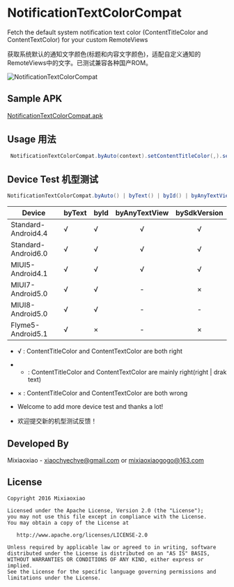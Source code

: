NotificationTextColorCompat
===============

Fetch the default system notification text color (ContentTitleColor and ContentTextColor) for your custom RemoteViews

获取系统默认的通知文字颜色(标题和内容文字颜色)，适配自定义通知的RemoteViews中的文字。已测试兼容各种国产ROM。


![NotificationTextColorCompat](https://raw.github.com/Mixiaoxiao/NotificationTextColorCompat/master/README.png) 


Sample APK
-----

[NotificationTextColorCompat.apk](https://raw.github.com/Mixiaoxiao/NotificationTextColorCompat/master/NotificationTextColorCompat.apk)

Usage 用法
-----

```java
 NotificationTextColorCompat.byAuto(context).setContentTitleColor(,).setContentTextColor(,);
```

Device Test 机型测试
-----

```java
NotificationTextColorCompat.byAuto() | byText() | byId() | byAnyTextView() | bySdkVersion() 
```

|Device|byText|byId|byAnyTextView|bySdkVersion|
|---|:---|:---|:---:|:---:|
|Standard-Android4.4|√|√|√|√|
|Standard-Android6.0|√|√|√|√|
|MIUI5-Android4.1|√|√|√|√|
|MIUI7-Android5.0|√|√|-|×|
|MIUI8-Android5.0|√|√|-|-|
|Flyme5-Android5.1|√|×|-|×|

* √ : ContentTitleColor and ContentTextColor are both right
* - : ContentTitleColor and ContentTextColor are mainly right(right | drak text)
* × : ContentTitleColor and ContentTextColor are both wrong

* Welcome to add more device test and thanks a lot!
* 欢迎提交新的机型测试反馈！

Developed By
------------

Mixiaoxiao - <xiaochyechye@gmail.com> or <mixiaoxiaogogo@163.com>



License
-----------

    Copyright 2016 Mixiaoxiao

    Licensed under the Apache License, Version 2.0 (the "License");
    you may not use this file except in compliance with the License.
    You may obtain a copy of the License at

       http://www.apache.org/licenses/LICENSE-2.0

    Unless required by applicable law or agreed to in writing, software
    distributed under the License is distributed on an "AS IS" BASIS,
    WITHOUT WARRANTIES OR CONDITIONS OF ANY KIND, either express or implied.
    See the License for the specific language governing permissions and
    limitations under the License.

